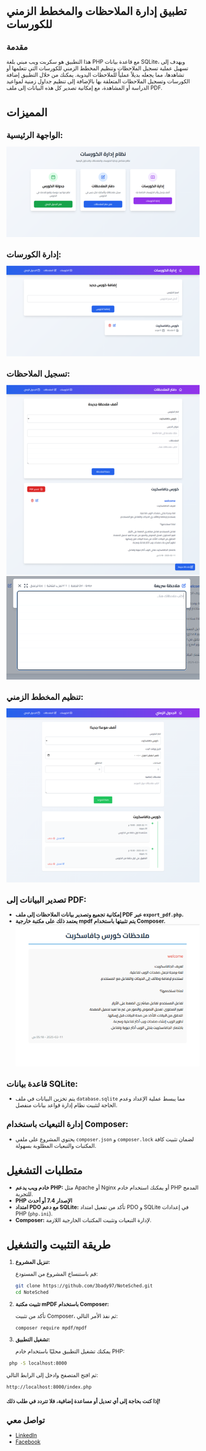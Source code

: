 # تطبيق إدارة الملاحظات والمخطط الزمني للكورسات

## مقدمة

هذا التطبيق هو سكربت ويب مبني بلغة PHP مع قاعدة بيانات SQLite، ويهدف إلى تسهيل عملية تسجيل الملاحظات وتنظيم المخطط الزمني للكورسات التي تتعلمها أو تشاهدها، مما يجعله بديلاً عملياً للملاحظات اليدوية. يمكنك من خلال التطبيق إضافة الكورسات وتسجيل الملاحظات المتعلقة بها بالإضافة إلى تنظيم جداول زمنية لمواعيد الدراسة أو المشاهدة، مع إمكانية تصدير كل هذه البيانات إلى ملف PDF.

# المميزات

## الواجهة الرئيسية:
![الواجهة الرئيسية](imgs/1.home.png)

## إدارة الكورسات:
![إدارة الكورسات](imgs/2.courses.png)

## تسجيل الملاحظات:
![تسجيل الملاحظات](imgs/3.notebook.png)
![تسجيل الملاحظات 2](imgs/4.notebook.PNG)

## تنظيم المخطط الزمني:
![تنظيم المخطط الزمني](imgs/5.schedule.png)

## تصدير البيانات إلى PDF:
- **إمكانية تجميع وتصدير بيانات الملاحظات إلى ملف PDF عبر `export_pdf.php`.**
- **يعتمد ذلك على مكتبة خارجية mpdf يتم تثبيتها باستخدام Composer.**
![تصدير البيانات إلى PDF](imgs/6.pdf.png)

## قاعدة بيانات SQLite:
- يتم تخزين البيانات في ملف `database.sqlite` مما يبسط عملية الإعداد وعدم الحاجة لتثبيت نظام إدارة قواعد بيانات منفصل.

## إدارة التبعيات باستخدام Composer:
- يحتوي المشروع على ملفي `composer.json` و `composer.lock` لضمان تثبيت كافة المكتبات والتبعيات المطلوبة بسهولة.

# متطلبات التشغيل

- **خادم ويب يدعم PHP:** مثل Apache أو Nginx أو يمكنك استخدام خادم PHP المدمج للتجربة.
- **PHP الإصدار 7.4 أو أحدث**
- **امتداد PDO مع دعم SQLite:** تأكد من تفعيل امتداد PDO و SQLite في إعدادات PHP (`php.ini`).
- **Composer:** لإدارة التبعيات وتثبيت المكتبات الخارجية اللازمة.

# طريقة التثبيت والتشغيل

1. **تنزيل المشروع:**

   قم باستنساخ المشروع من المستودع:
   ```bash
   git clone https://github.com/3bady97/NoteSched.git
   cd NoteSched
   ```
2. **تثبيت مكتبة mPDF باستخدام Composer:**

   تأكد من تثبيت Composer، ثم نفذ الأمر التالي:
   ```bash
   composer require mpdf/mpdf
   ```

   
3. **تشغيل التطبيق:**

   يمكنك تشغيل التطبيق محليًا باستخدام خادم PHP:
 ```bash
  php -S localhost:8000
```

   ثم افتح المتصفح وادخل إلى الرابط التالي:
 ```bash
 http://localhost:8000/index.php
```


#### إذا كنت بحاجة إلى أي تعديل أو مساعدة إضافية، فلا تتردد في طلب ذلك!
## تواصل معي

- [LinkedIn](https://linkedin.com/in/3bady)
- [Facebook](https://facebook.com/king3bady)
